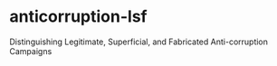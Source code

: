 # anticorruption-lsf
Distinguishing Legitimate, Superficial, and Fabricated Anti-corruption Campaigns
